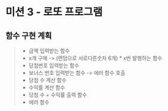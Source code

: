 # 미션 3 - 로또 프로그램

##  함수 구현 계획

> * 금액 입력받는 함수
> * x개 구매 -> (랜덤으로 서로다른숫자 6개) * x번 발행하는 함수
> * 당첨번호 입력받는 함수
> * 보너스 번호 입력받는 함수 -> 에러 함수 호출
> * 당첨 수 계산 함수
> * 수익률 계산 함수
> * 당첨 수 + 수익률 출력 함수
> * 에러 함수
